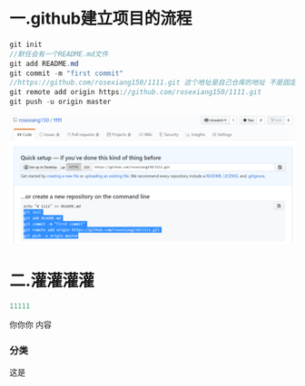 # 一.github建立项目的流程

```java
git init
//默任会有一个README.md文件
git add README.md
git commit -m "first commit"
//https://github.com/rosexiang150/1111.git 这个地址是自己仓库的地址 不是固定的
git remote add origin https://github.com/rosexiang150/1111.git
git push -u origin master
```

![Snipaste_2019-10-01_08-52-35](image\Snipaste_2019-10-01_08-52-35.png)

# 二.灌灌灌灌

```java
11111
```

你你你 内容

### 分类

这是